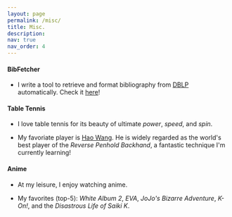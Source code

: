 ```yaml
---
layout: page
permalink: /misc/
title: Misc.
description:
nav: true
nav_order: 4
---
```


#### BibFetcher

- I write a tool to retrieve and format bibliography from [DBLP](https://dblp.org/) automatically. Check it [here](https://github.com/czyxm/BibFetcher)!

#### Table Tennis

- I love table tennis for its beauty of ultimate _power_, _speed_, and _spin_.

- My favoriate player is [Hao Wang](<https://en.wikipedia.org/wiki/Wang_Hao_(table_tennis,_born_1983)>). He is widely regarded as the world's best player of the _Reverse Penhold Backhand_, a fantastic technique I'm currently learning!

#### Anime

- At my leisure, I enjoy watching anime.

- My favorites (top-5): _White Album 2_, _EVA_, _JoJo's Bizarre Adventure_, _K-On!_, and the _Disastrous Life of Saiki K_.
